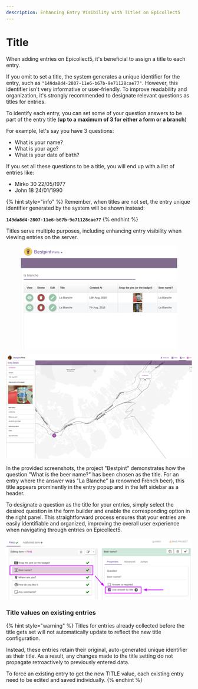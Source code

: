 ```yaml
---
description: Enhancing Entry Visibility with Titles on Epicollect5
---
```


# Title

When adding entries on Epicollect5, it's beneficial to assign a title to each entry.&#x20;

If you omit to set a title, the system generates a unique identifier for the entry, such as `"149da8d4-2807-11e6-b67b-9e71128cae77"`. However, this identifier isn't very informative or user-friendly. To improve readability and organization, it's strongly recommended to designate relevant questions as titles for entries.

To identify each entry, you can set some of your question answers to be part of the entry title (**up to a maximum of 3 for either a form or a branch**)

For example, let's say you have 3 questions:

* What is your name?
* What is your age?
* What is your date of birth?

If you set all these questions to be a title, you will end up with a list of entries like:

* Mirko 30 22/05/1977
* John 18 24/01/1990

{% hint style="info" %}
Remember, when titles are not set, the entry unique identifier generated by the system will be shown instead:&#x20;

**`149da8d4-2807-11e6-b67b-9e71128cae77`**&#x20;
{% endhint %}

Titles serve multiple purposes, including enhancing entry visibility when viewing entries on the server.

<figure><img src="../.gitbook/assets/Screenshot 2024-05-22 at 14.15.20.png" alt=""><figcaption></figcaption></figure>

![](../.gitbook/assets/title-on-map.png)

&#x20;In the provided screenshots, the project "Bestpint" demonstrates how the question "What is the beer name?" has been chosen as the title. For an entry where the answer was "La Blanche" (a renowned French beer), this title appears prominently in the entry popup and in the left sidebar as a header.

To designate a question as the title for your entries, simply select the desired question in the form builder and enable the corresponding option in the right panel. This straightforward process ensures that your entries are easily identifiable and organized, improving the overall user experience when navigating through entries on Epicollect5.

![](../.gitbook/assets/title-on-map-2.png)



### Title values on existing entries

{% hint style="warning" %}
Titles for entries already collected before the title gets set will not automatically update to reflect the new title configuration.&#x20;

Instead, these entries retain their original, auto-generated unique identifier as their title. As a result, any changes made to the title setting do not propagate retroactively to previously entered data.

To force an existing entry to get the new TITLE value, each existing entry need to be edited and saved individually.
{% endhint %}
